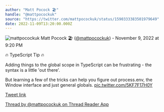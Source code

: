 ```yaml
---
author: "Matt Pocock 🏖️"
handle: "@mattpocockuk"
source: "https://twitter.com/mattpocockuk/status/1590333383501979649"
date: 2022-11-09T13:20:00.000Z
---
```


![mattpocockuk](https://pbs.twimg.com/profile_images/1567910259431202817/AvtGMFZW_normal.png)
Matt Pocock 🏖️ ([@mattpocockuk](https://twitter.com/mattpocockuk)) - November 9, 2022 at 9:20 PM

🔥 TypeScript Tip 🔥

Adding things to the global scope in TypeScript can be frustrating - the syntax is a little 'out there'.

But learning a few of the tricks can help you figure out process.env, the Window interface and just general globals. [pic.twitter.com/5KF7F17H0Y](https://twitter.com/mattpocockuk/status/1590333383501979649/video/1)

[Tweet link](https://twitter.com/mattpocockuk/status/1590333383501979649)

[Thread by @mattpocockuk on Thread Reader App](https://threadreaderapp.com/thread/1590333383501979649.html)
